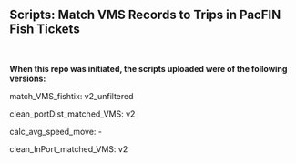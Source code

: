 ## Scripts: Match VMS Records to Trips in PacFIN Fish Tickets

<br>


**When this repo was initiated, the scripts uploaded were of the following versions:**

match_VMS_fishtix: v2_unfiltered

clean_portDist_matched_VMS: v2

calc_avg_speed_move: - 

clean_InPort_matched_VMS: v2
